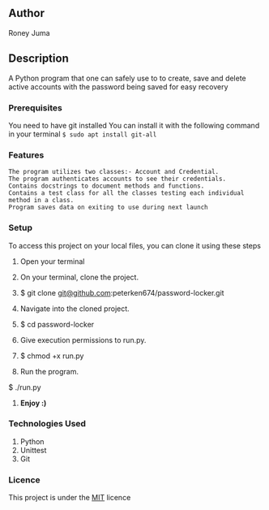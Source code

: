 
## Author
Roney Juma
## Description
A Python program that one can safely use to to create, save and delete active accounts  with the password being saved for easy recovery
### Prerequisites
You need to have git installed
You can install it with the following command in your terminal
`$ sudo apt install git-all`
### Features
    The program utilizes two classes:- Account and Credential.
    The program authenticates accounts to see their credentials.
    Contains docstrings to document methods and functions.
    Contains a test class for all the classes testing each individual method in a class.
    Program saves data on exiting to use during next launch
### Setup
To access this project on your local files, you can clone it using these steps
1. Open your terminal
1. On your terminal, clone the project.

1. $ git clone git@github.com:peterken674/password-locker.git
1. Navigate into the cloned project.

1. $ cd password-locker
1. Give execution permissions to run.py.

1. $ chmod +x run.py
1. Run the program.

$ ./run.py
1. __Enjoy :)__
### Technologies Used
1. Python
1. Unittest
1. Git
###  

### Licence
This project is under the  [MIT](LICENSE) licence